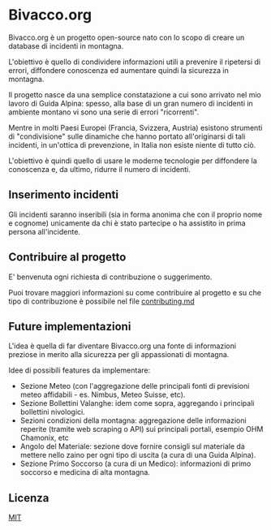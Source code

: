 # Bivacco.org

Bivacco.org è un progetto open-source nato con lo scopo di creare un database di incidenti in montagna. 

L'obiettivo è quello di condividere informazioni utili a prevenire il ripetersi di errori, diffondere conoscenza ed aumentare quindi la sicurezza in montagna.  

Il progetto nasce da una semplice constatazione a cui sono arrivato nel mio lavoro di Guida Alpina: spesso, alla base di un gran numero di incidenti in ambiente montano vi sono una serie di errori "ricorrenti".  

Mentre in molti Paesi Europei (Francia, Svizzera, Austria) esistono strumenti di "condivisione" sulle dinamiche che hanno portato all'originarsi di tali incidenti, in un'ottica di prevenzione, in Italia non esiste niente di tutto ciò.

L'obiettivo è quindi quello di usare le moderne tecnologie per diffondere la conoscenza e, da ultimo, ridurre il numero di incidenti. 

## Inserimento incidenti

Gli incidenti saranno inseribili (sia in forma anonima che con il proprio nome e cognome) unicamente da chi è stato partecipe o ha assistito in prima persona all'incidente. 


## Contribuire al progetto
E' benvenuta ogni richiesta di contribuzione o suggerimento.

Puoi trovare maggiori informazioni su come contribuire al progetto e su che tipo di contribuzione è possibile nel file [contributing.md](/CONTRIBUTING.md)  

## Future implementazioni
L'idea è quella di far diventare Bivacco.org una fonte di informazioni preziose in merito alla sicurezza per gli appassionati di montagna. 

Idee di possibili features da implementare:

 - Sezione Meteo (con l'aggregazione delle principali fonti di
   previsioni meteo affidabili - es. Nimbus, Meteo Suisse, etc).
 - Sezione Bollettini Valanghe: idem come sopra, aggregando i principali
   bollettini nivologici.
 - Sezioni condizioni della montagna: aggregazione delle informazioni
   reperite (tramite web scraping o API) sui principali portali, esempio
   OHM Chamonix, etc
 - Angolo del Materiale: sezione dove fornire consigli sul materiale da
   mettere nello zaino per ogni tipo di uscita (a cura di una Guida
   Alpina).
 - Sezione Primo Soccorso (a cura di un Medico): informazioni di primo
   soccorso e medicina di alta montagna.




## Licenza
[MIT](https://choosealicense.com/licenses/mit/)